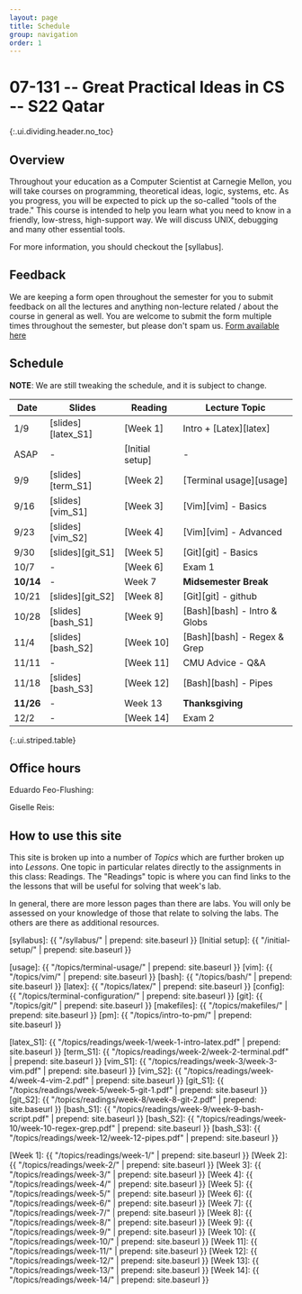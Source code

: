 ```yaml
---
layout: page
title: Schedule
group: navigation
order: 1
---
```


# 07-131 -- Great Practical Ideas in CS -- S22 Qatar
{:.ui.dividing.header.no_toc}

## Overview

Throughout your education as a Computer Scientist at Carnegie Mellon, you will
take courses on programming, theoretical ideas, logic, systems, etc. As you
progress, you will be expected to pick up the so-called "tools of the trade."
This course is intended to help you learn what you need to know in a friendly,
low-stress, high-support way. We will discuss UNIX, debugging and many
other essential tools.

For more information, you should checkout the [syllabus].

## Feedback
We are keeping a form open throughout the semester for you to submit
feedback on all the lectures and anything non-lecture related / about the course in
general as well. You are welcome to submit the form multiple times throughout
the semester, but please don't spam us.
[Form available here](https://tinyurl.com/f21-gpi-feedback)



## Schedule

**NOTE**: We are still tweaking the schedule, and it is subject to change.

| Date     | Slides             | Reading         | Lecture Topic               |
| ----     | ------             | -------         | -------------               |
| 1/9      | [slides][latex_S1] | [Week 1]        | Intro + [Latex][latex]      |
| ASAP     | -                  | [Initial setup] | -                           |
| 9/9      | [slides][term_S1]  | [Week 2]        | [Terminal usage][usage]     |
| 9/16     | [slides][vim_S1]   | [Week 3]        | [Vim][vim] - Basics         |
| 9/23     | [slides][vim_S2]   | [Week 4]        | [Vim][vim] - Advanced       |
| 9/30     | [slides][git_S1]   | [Week 5]        | [Git][git] - Basics         |
| 10/7     |   -                | [Week 6]        | Exam 1                      |
| __10/14__|   -                | Week 7          | __Midsemester Break__       |
| 10/21    | [slides][git_S2]   | [Week 8]        | [Git][git] - github         |
| 10/28    | [slides][bash_S1]  | [Week 9]        | [Bash][bash] - Intro & Globs|
| 11/4     | [slides][bash_S2]  | [Week 10]       | [Bash][bash] - Regex & Grep |
| 11/11    |   -                | [Week 11]       | CMU Advice - Q&A            |
| 11/18    | [slides][bash_S3]  | [Week 12]       | [Bash][bash] - Pipes        |
| __11/26__|   -                | Week 13         | __Thanksgiving__            |
| 12/2     |   -                | [Week 14]       | Exam 2                      |
{:.ui.striped.table}


## Office hours

Eduardo Feo-Flushing:

Giselle Reis:

## How to use this site

This site is broken up into a number of _Topics_ which are further broken up
into _Lessons_. One topic in particular relates directly to the assignments in
this class: Readings. The "Readings" topic is where you can find links to
the the lessons that will be useful for solving that week's lab.

In general, there are more lesson pages than there are labs. You will only be
assessed on your knowledge of those that relate to solving the labs. The others
are there as additional resources.



[syllabus]: {{ "/syllabus/" | prepend: site.baseurl }}
[Initial setup]: {{ "/initial-setup/" | prepend: site.baseurl }}

<!-- Topics -->
[usage]:     {{ "/topics/terminal-usage/"         | prepend: site.baseurl }}
[vim]:       {{ "/topics/vim/"                    | prepend: site.baseurl }}
[bash]:      {{ "/topics/bash/"                   | prepend: site.baseurl }}
[latex]:     {{ "/topics/latex/"                  | prepend: site.baseurl }}
[config]:    {{ "/topics/terminal-configuration/" | prepend: site.baseurl }}
[git]:       {{ "/topics/git/"                    | prepend: site.baseurl }}
[makefiles]: {{ "/topics/makefiles/"              | prepend: site.baseurl }}
[pm]:        {{ "/topics/intro-to-pm/"            | prepend: site.baseurl }}

<!-- Slides -->
[latex_S1]:  {{ "/topics/readings/week-1/week-1-intro-latex.pdf" | prepend: site.baseurl }}
[term_S1]: {{ "/topics/readings/week-2/week-2-terminal.pdf" | prepend: site.baseurl }}
[vim_S1]: {{ "/topics/readings/week-3/week-3-vim.pdf" | prepend: site.baseurl }}
[vim_S2]: {{ "/topics/readings/week-4/week-4-vim-2.pdf" | prepend: site.baseurl }}
[git_S1]: {{ "/topics/readings/week-5/week-5-git-1.pdf" | prepend: site.baseurl }}
[git_S2]:   {{ "/topics/readings/week-8/week-8-git-2.pdf" | prepend: site.baseurl }}
[bash_S1]: {{ "/topics/readings/week-9/week-9-bash-script.pdf" | prepend: site.baseurl }}
[bash_S2]: {{ "/topics/readings/week-10/week-10-regex-grep.pdf" | prepend: site.baseurl }}
[bash_S3]: {{ "/topics/readings/week-12/week-12-pipes.pdf" | prepend: site.baseurl }}

<!-- Weekly pages/readings -->
[Week 1]:  {{ "/topics/readings/week-1/"  | prepend: site.baseurl }}
[Week 2]:  {{ "/topics/readings/week-2/"  | prepend: site.baseurl }}
[Week 3]:  {{ "/topics/readings/week-3/"  | prepend: site.baseurl }}
[Week 4]:  {{ "/topics/readings/week-4/"  | prepend: site.baseurl }}
[Week 5]:  {{ "/topics/readings/week-5/"  | prepend: site.baseurl }}
[Week 6]:  {{ "/topics/readings/week-6/"  | prepend: site.baseurl }}
[Week 7]:  {{ "/topics/readings/week-7/"  | prepend: site.baseurl }}
[Week 8]:  {{ "/topics/readings/week-8/"  | prepend: site.baseurl }}
[Week 9]:  {{ "/topics/readings/week-9/"  | prepend: site.baseurl }}
[Week 10]: {{ "/topics/readings/week-10/" | prepend: site.baseurl }}
[Week 11]: {{ "/topics/readings/week-11/" | prepend: site.baseurl }}
[Week 12]: {{ "/topics/readings/week-12/" | prepend: site.baseurl }}
[Week 13]: {{ "/topics/readings/week-13/" | prepend: site.baseurl }}
[Week 14]: {{ "/topics/readings/week-14/" | prepend: site.baseurl }}

<!-- Extratation pages/slides -->
<!--
[latexresume]: {{ "/topics/extratations/latexresume/" | prepend: site.baseurl }}
[tmux]: {{ "/topics/extratations/tmux/" | prepend: site.baseurl }}
[cicd]: {{ "/topics/extratations/githubactions/" | prepend: site.baseurl }}
[wdw]: {{ "/topics/extratations/wdw/" | prepend: site.baseurl }}
[giturl]: {{ "/topics/extratations/githuburlshortener/" | prepend: site.baseurl }}
[bitcoin]: {{ "/topics/extratations/bitcoin/" | prepend: site.baseurl }}
[dotfiles]: {{ "/topics/extratations/dotfiles/" | prepend: site.baseurl }}
[pm]: {{ "/topics/extratations/pm/" | prepend: site.baseurl }}
[cc]: {{ "/topics/extratations/crashcourse/" | prepend: site.baseurl }}
[summer]: {{ "/topics/extratations/summer/" | prepend: site.baseurl }}
[vscode]: {{ "/topics/extratations/vscode/" | prepend: site.baseurl }}
[interview]: {{ "/topics/extratations/interview/" | prepend: site.baseurl }}
[umlood]: {{ "/topics/extratations/umlood/" | prepend: site.baseurl }}
[resumereview]: {{ "/topics/extratations/resumereview/" | prepend: site.baseurl }}
-->
